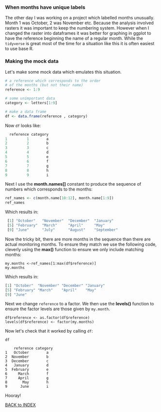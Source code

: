 ### When months have unique labels
The other day I was working on a project which labelled months unusually. Month 1 was October, 2 was November etc. Because the analysis involved 
rasters it was important to keep the numbering system. However when I changed the raster into dataframes it was better for graphing in ggplot to
have the reference beginning the name of a regular month. While the `tidyverse` is great most of the time for a situation like this it is often easiest to use base R.

### Making the mock data
Let's make some mock data which emulates this situation. 

```r
# a reference which corresponds to the order
# of the months (but not their name)
reference <- 1:9

# some unimportant data 
category <- letters[1:9]

# make a data frame
df <- data.frame(reference , category)

```
Now `df` looks like:

```r
  reference category
1         1        a
2         2        b
3         3        c
4         4        d
5         5        e
6         6        f
7         7        g
8         8        h
9         9        i
```

Next I use the **month.names[]** constant to produce the sequence of numbers which corresponds to the months:

```r
ref_names <- c(month.name[10:12], month.name[1:9])
ref_names
```   
Which results in:
```r
 [1] "October"   "November"  "December"  "January"  
 [5] "February"  "March"     "April"     "May"      
 [9] "June"      "July"      "August"    "September"

```      

Now the tricky bit, there are more months in the sequence than there are actual monitoring months. To ensure they match we use the following code, 
cleverly using the **max()** function to ensure we only include matching months:

```
my.months <-ref_names[1:max(df$reference)]
my.months 
```

Which results in:
```r
[1] "October"  "November" "December" "January" 
[5] "February" "March"    "April"    "May"     
[9] "June" 
```

Next we change `reference` to a factor. We then use the **levels()** function to ensure the factor levels are those given by `my.month`.

```
df$reference <- as.factor(df$reference)
levels(df$reference) <- factor(my.months)

```
Now let's check that it worked by calling `df`:

```  
df

    reference category
1   October        a
2  November        b
3  December        c
4   January        d
5  February        e
6     March        f
7     April        g
8       May        h
9      June        i
```

Hooray!

[BACK to INDEX](index.md)
